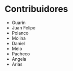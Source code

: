 # Contribuidores

- Guarin
- Juan Felipe
- Polanco
- Molina
- Daniel
- Melo
- Pacheco
- Angela
- Arias
